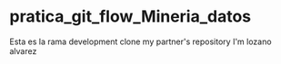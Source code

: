 # pratica_git_flow_Mineria_datos

Esta es la rama development
 clone my partner's repository I'm lozano alvarez